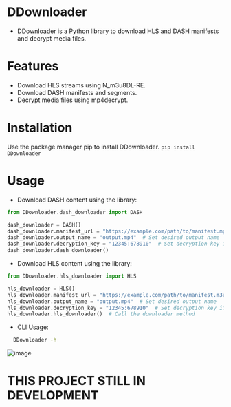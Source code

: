 # DDownloader
- DDownloader is a Python library to download HLS and DASH manifests and decrypt media files.

# Features
- Download HLS streams using N_m3u8DL-RE.
- Download DASH manifests and segments.
- Decrypt media files using mp4decrypt.

# Installation
Use the package manager pip to install DDownloader.
```pip install DDownloader```

# Usage

- Download DASH content using the library:

```python
from DDownloader.dash_downloader import DASH

dash_downloader = DASH()
dash_downloader.manifest_url = "https://example.com/path/to/manifest.mpd"  # Set your DASH manifest URL
dash_downloader.output_name = "output.mp4"  # Set desired output name
dash_downloader.decryption_key = "12345:678910"  # Set decryption key if needed
dash_downloader.dash_downloader()
```

- Download HLS content using the library:
```python
from DDownloader.hls_downloader import HLS

hls_downloader = HLS()
hls_downloader.manifest_url = "https://example.com/path/to/manifest.m3u8"  # Set your HLS manifest URL
hls_downloader.output_name = "output.mp4"  # Set desired output name
hls_downloader.decryption_key = "12345:678910"  # Set decryption key if needed
hls_downloader.hls_downloader()  # Call the downloader method
```

- CLI Usage:
```bash
  DDownloader -h
```
![image](https://github.com/user-attachments/assets/52eb4152-9b50-4bf1-ac4d-2544ba3497a6)

# THIS PROJECT STILL IN DEVELOPMENT
